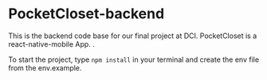 # PocketCloset-backend

This is the backend code base for our final project at DCI. PocketCloset is a react-native-mobile App. 
. 


To start the project, type `npm install` in your terminal and create the env file from the env.example. 

